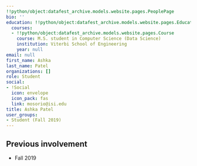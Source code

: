 ```yaml
---
!!python/object:datafest_archive.models.website.pages.PeoplePage
bio: ''
education: !!python/object:datafest_archive.models.website.pages.Education
  courses:
  - !!python/object:datafest_archive.models.website.pages.Course
    course: M.S. student in Computer Science (Data Science)
    institution: Viterbi School of Engineering
    year: null
email: null
first_name: Ashka
last_name: Patel
organizations: []
role: Student
social:
- !Social
  icon: envelope
  icon_pack: fas
  link: mosorio@isi.edu
title: Ashka Patel
user_groups:
- Student (Fall 2019)
---
```



## Previous involvement

* Fall 2019

